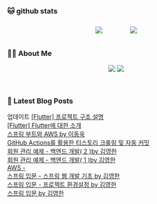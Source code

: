 
###  🐱 github stats  

<div id="main" align="center">
    <img src="https://github-readme-stats.vercel.app/api?username=ingyeomnote&count_private=true&show_icons=true&theme=radical"
        style="height: auto; margin-left: 20px; margin-right: 20px; padding: 10px;"/>
    <img src="https://github-readme-stats.vercel.app/api/top-langs/?username=ingyeomnote&layout=compact"   
        style="height: auto; margin-left: 20px; margin-right: 20px; padding: 10px;"/>
</div>

###  💁‍♀️ About Me  
<p align="center">
    <a href="https://inkyeomnote.tistory.com/"><img src="https://img.shields.io/badge/Blog-FF5722?style=flat-square&logo=Blogger&logoColor=white"/></a>
    <a href="mailto:kng03318@gmail.com"><img src="https://img.shields.io/badge/Gmail-d14836?style=flat-square&logo=Gmail&logoColor=white&link=kng03318@gmail.com"/></a>
</p>

<br>

### 📕 Latest Blog Posts   
업데이트
<a href ="https://inkyeomnote.tistory.com/45"> [Flutter] 프로젝트 구조 설명 </a> <br><a href ="https://inkyeomnote.tistory.com/44"> [Flutter] Flutter에 대한 소개 </a> <br><a href ="https://inkyeomnote.tistory.com/42"> 스프링 부트와 AWS by 이동욱 </a> <br><a href ="https://inkyeomnote.tistory.com/41"> GitHub Actions를 활용한 티스토리 크롤링 및 자동 커밋 </a> <br><a href ="https://inkyeomnote.tistory.com/39"> 회원 관리 예제 - 백엔드 개발( 2 )by 김영한 </a> <br><a href ="https://inkyeomnote.tistory.com/23"> 회원 관리 예제 - 백엔드 개발( 1 )by 김영한 </a> <br><a href ="https://inkyeomnote.tistory.com/37"> AWS - </a> <br><a href ="https://inkyeomnote.tistory.com/16"> 스프링 입문 - 스프링 웹 개발 기초 by 김영한 </a> <br><a href ="https://inkyeomnote.tistory.com/7"> 스프링 입문 - 프로젝트 환경설정 by 김영한 </a> <br><a href ="https://inkyeomnote.tistory.com/36"> 스프링 입문 by 김영한 </a> <br>

